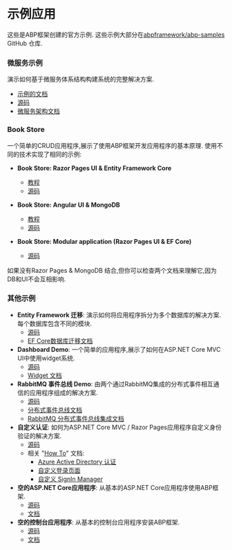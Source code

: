# 示例应用

这些是ABP框架创建的官方示例. 这些示例大部分在[abpframework/abp-samples](https://github.com/abpframework/abp-samples) GitHub 仓库.

### 微服务示例

演示如何基于微服务体系结构构建系统的完整解决方案.

* [示例的文档](Microservice-Demo.md)
* [源码](https://github.com/abpframework/abp/tree/dev/samples/MicroserviceDemo)
* [微服务架构文档](../Microservice-Architecture.md)

### Book Store

一个简单的CRUD应用程序,展示了使用ABP框架开发应用程序的基本原理. 使用不同的技术实现了相同的示例:

* **Book Store: Razor Pages UI & Entity Framework Core**

  * [教程](https://docs.abp.io/en/abp/latest/Tutorials/Part-1?UI=MVC)
  * [源码](https://github.com/abpframework/abp-samples/tree/master/BookStore)

* **Book Store: Angular UI & MongoDB**

  * [教程](https://docs.abp.io/en/abp/latest/Tutorials/Part-1?UI=NG)
  * [源码](https://github.com/abpframework/abp-samples/tree/master/BookStore-Angular-MongoDb)

* **Book Store: Modular application (Razor Pages UI & EF Core)**

  * [源码](https://github.com/abpframework/abp-samples/tree/master/BookStore-Modular)

如果没有Razor Pages & MongoDB 结合,但你可以检查两个文档来理解它,因为DB和UI不会互相影响.

### 其他示例

* **Entity Framework 迁移**: 演示如何将应用程序拆分为多个数据库的解决方案. 每个数据库包含不同的模块.
  * [源码](https://github.com/abpframework/abp-samples/tree/master/DashboardDemo)
  * [EF Core数据库迁移文档](../Entity-Framework-Core-Migrations.md)
* **Dashboard Demo**: 一个简单的应用程序,展示了如何在ASP.NET Core MVC UI中使用widget系统.
  * [源码](https://github.com/abpframework/abp-samples/tree/master/DashboardDemo)
  * [Widget 文档](../UI/AspNetCore/Widgets.md)
* **RabbitMQ 事件总线 Demo**: 由两个通过RabbitMQ集成的分布式事件相互通信的应用程序组成的解决方案.
  * [源码](https://github.com/abpframework/abp-samples/tree/master/RabbitMqEventBus)
  * [分布式事件总线文档](../Distributed-Event-Bus.md)
  * [RabbitMQ 分布式事件总线集成文档](../Distributed-Event-Bus-RabbitMQ-Integration.md)
* **自定义认证**: 如何为ASP.NET Core MVC / Razor Pages应用程序自定义身份验证的解决方案.
  * [源码](https://github.com/abpframework/abp-samples/tree/master/aspnet-core/Authentication-Customization)
  * 相关 "[How To](../How-To/Index.md)" 文档:
    * [Azure Active Directory 认证](../How-To/Azure-Active-Directory-Authentication-MVC.md)
    * [自定义登录页面](../How-To/Customize-Login-Page-MVC.md)
    * [自定义 SignIn Manager](../How-To/Customize-SignIn-Manager.md)
* **空的ASP.NET Core应用程序**: 从基本的ASP.NET Core应用程序使用ABP框架.
  * [源码](https://github.com/abpframework/abp-samples/tree/master/BasicAspNetCoreApplication)
  * [文档](../Getting-Started-AspNetCore-Application.md)
* **空的控制台应用程序**: 从基本的控制台应用程序安装ABP框架.
  * [源码](https://github.com/abpframework/abp-samples/tree/master/BasicConsoleApplication)
  * [文档](../Getting-Started-Console-Application.md)